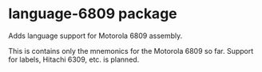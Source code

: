 # language-6809 package

Adds language support for Motorola 6809 assembly.

This is contains only the mnemonics for the Motorola 6809 so far.
Support for labels, Hitachi 6309, etc. is planned.
